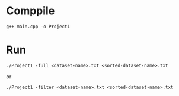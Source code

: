 # Comppile
```
g++ main.cpp -o Project1
```
# Run
```
./Project1 -full <dataset-name>.txt <sorted-dataset-name>.txt
```

or

```
./Project1 -filter <dataset-name>.txt <sorted-dataset-name>.txt
```
